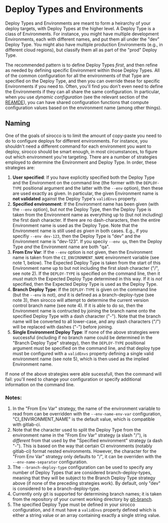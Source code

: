 # Deploy Types and Environments

Deploy Types and Environments are meant to form a heirarchy of your deploy targets, with Deploy Types
at the higher level. A Deploy Type is a class of Environments. For instance, you might have
multiple development Environments, each with different names, and put them all under the "dev"
Deploy Type. You might also have multiple production Environments (e.g., in different cloud regions),
but classify them all as part of the "prod" Deploy Type.

The recommended pattern is to define Deploy Types _first_, and then refine as needed by defining specific
Environment within those Deploy Types. All of the common configuration for all the environments of that Type
are specified on the Deploy Type, and then you can override these for specific Environments if you need to.
Often, you'll find you don't even need to define the Environments if they can all share the same configuration.
In particular, when you use _dynamic configuration_ (see the relevant section of the [REAMDE](../README.md)), you
can have shared configuration functions that compute configuration values based on the environment name (among
other things).

## Naming

One of the goals of sirocco is to limit the amount of copy-paste you need to do to configure deploys for different
environments. For instance, you shouldn't need a different command for each environment you want to deploy, sirocco
should be smart enough, in most circumstances, to figure out which environment you're targeting. There are a number
of strategies employed to determine the Environment and Deploy Type. In order, these strategies are:

1. **User specified**: If you have explicitly specified both the Deploy Type and the Environment on the command line
   (the former with the `DEPLOY-TYPE` positional argument and the latter with the `--env` option), then these are used
   exactly as given. In particular, the given Environment name is **not validated** against the Deploy Type's
   `validEnvs` property.
2. **Specified environment**: If the Environment name has been given (with the `--env` option), but _not_ the Deploy Type,
   then the Deploy Type is taken from the Environment name as everything up to (but not including) the first dash character.
   If there are no dash-characters, then the entire Environment name is used as the Deploy Type. Note that the Environment
   name is still used _as given_ in both cases. E.g., if you specifiy `--env dev-123`, then the Deploy Type is "dev" and the
   Environment name is "dev-123". If you speciiy `--env qa`, then the Deploy Type _and_ the Environment name are both "qa".
3. **From Env Var**: If the `--env` option is not given, then the Environment name is taken from the `CI_ENVIRONMENT_NAME`
   environment variable (see note 1, below). The Expected Deploy Type is taken from the start of this Environment name
   up to but not including the first _slash_ character ("/", see note 2). If the `DEPLOY-TYPE` is specified on the command
   line, then it _must_ match the Expected Deploy Type determined in this way. If it is _not_ specified, then the Expected
   Deploy Type is used as the Deploy Type.
4. **Branch Deploy Type**: If the `DEPLOY-TYPE` is given on the command line (but the `--env` is not), _and_ it is defined
   as a branch-deploy-type (see note 3), then sirocco will attempt to determine the current version control branch name
   (see note 4). If it is able to do so, then the Environment name is contructed by joining the branch name onto the
   specified Deploy Type with a dash character ("-"). Note that the branch name will be converted to all lower-case, and
   any slash characters ("/") will be replaced with dashes ("-") before joining.
5. **Single Environment Deploy Type**: If none of the above strategies were successful (including if no branch name could
   be determined in the "Branch Deploy Type" strategy), then the `DEPLOY-TYPE` positional argument must be specified on
   the command line, and that deploy type must be configured with a `validEnvs` property defining a single valid environment
   name (see note 5), which is then used as the implied Environment name.

If none of the above strategies were able sucessfull, then the command will fail: you'll need to change your configuration or
specify additional information on the command line.

### Notes:

1. In the "From Env Var" strategy, the name of the environment variable to read from can be overridden with the `--env-name-env-var`
   configuration, "CI_ENVIRONMENT_NAME" is the default value, which is compatible with gitlab-ci.
2. Note that the character used to split the Deploy Type from the environment name in the "From Env Var" strategy (a slash "/"),
   is _different_ from that used by the "Specified environment" strategy (a dash "-"). This is based on the way that certain
   CI environments (notably gitlab-ci) format nested environments. However, the character for the "From Env Var" strategy
   only defaults to "/", it can be overriden with the `--env-name-separator` configuration.
3. The `--branch-deploy-type` configuration can be used to specify any number of Deploy Types that are considered branch-deploy-types,
   meaning that they will be subject to the Branch Deploy Type strategy above (if none of the preceding strategies work). By
   default, only "dev" is considered to be a branch-deploy-type.
4. Currently only git is supported for determining branch names; it is taken from the repository of your current working
   directory by [git-branch](https://www.npmjs.com/package/git-branch).
5. The specified Deploy Type must be defined in your sirocco configuration, and it must have a `validEnvs` property defined which
   is either a string value or an array containing exactly a single string value.
